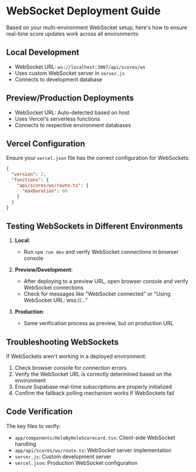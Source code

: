 # WebSocket Deployment Guide

Based on your multi-environment WebSocket setup, here's how to ensure real-time score updates work across all environments:

## Local Development
- WebSocket URL: `ws://localhost:3007/api/scores/ws`
- Uses custom WebSocket server in `server.js`
- Connects to development database

## Preview/Production Deployments
- WebSocket URL: Auto-detected based on host
- Uses Vercel's serverless functions
- Connects to respective environment databases

## Vercel Configuration
Ensure your `vercel.json` file has the correct configuration for WebSockets:

```json
{
  "version": 2,
  "functions": {
    "api/scores/ws/route.ts": {
      "maxDuration": 60
    }
  }
}
```

## Testing WebSockets in Different Environments

1. **Local**: 
   - Run `npm run dev` and verify WebSocket connections in browser console

2. **Preview/Development**:
   - After deploying to a preview URL, open browser console and verify WebSocket connections
   - Check for messages like "WebSocket connected" or "Using WebSocket URL: wss://..."

3. **Production**:
   - Same verification process as preview, but on production URL

## Troubleshooting WebSockets

If WebSockets aren't working in a deployed environment:

1. Check browser console for connection errors
2. Verify the WebSocket URL is correctly determined based on the environment
3. Ensure Supabase real-time subscriptions are properly initialized
4. Confirm the fallback polling mechanism works if WebSockets fail

## Code Verification

The key files to verify:
- `app/components/HoleByHoleScorecard.tsx`: Client-side WebSocket handling
- `app/api/scores/ws/route.ts`: WebSocket server implementation
- `server.js`: Custom development server
- `vercel.json`: Production WebSocket configuration
